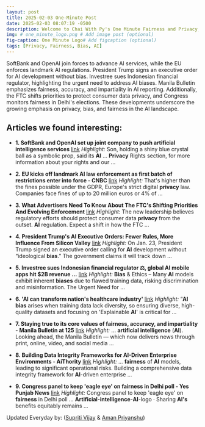 ```yaml
---
layout: post
title: 2025-02-03 One-Minute Post
date: 2025-02-03 08:07:19 -0500
description: Welcome to Chai With Py's One Minute Fairness and Privacy, which aims to provide you the current happenings in the world of Fairness, Privacy, and AI.
img: # one_minute_logo.png # Add image post (optional)
fig-caption: One Minute Logo# Add figcaption (optional)
tags: [Privacy, Fairness, Bias, AI]
---
```


SoftBank and OpenAI join forces to advance AI services, while the EU enforces landmark AI regulations. President Trump signs an executive order for AI development without bias. Investree sues Indonesian financial regulator, highlighting the urgent need to address AI biases. Manila Bulletin emphasizes fairness, accuracy, and impartiality in AI reporting. Additionally, the FTC shifts priorities to protect consumer data privacy, and Congress monitors fairness in Delhi's elections. These developments underscore the growing emphasis on privacy, bias, and fairness in the AI landscape.

## Articles we found interesting:

- **1. SoftBank and OpenAI set up joint company to push <b>artificial intelligence</b> services** [link](https://abcnews.go.com/Business/wireStory/softbank-openai-set-joint-company-push-artificial-intelligence-118389651)
_Highlight:_ Son, holding a shiny blue crystal ball as a symbolic prop, said its <b>AI</b> ... <b>Privacy</b> Rights section, for more information about your rights and our&nbsp;...

- **2. EU kicks off landmark <b>AI</b> law enforcement as first batch of restrictions enter into force - CNBC** [link](https://www.cnbc.com/2025/02/03/eu-kicks-off-landmark-ai-act-enforcement-as-first-restrictions-apply.html)
_Highlight:_ That&#39;s higher than the fines possible under the GDPR, Europe&#39;s strict digital <b>privacy</b> law. Companies face fines of up to 20 million euros or 4% of&nbsp;...

- **3. What Advertisers Need To Know About The FTC&#39;s Shifting Priorities And Evolving Enforcement** [link](https://www.adexchanger.com/data-driven-thinking/what-advertisers-need-to-know-about-the-ftcs-shifting-priorities-and-evolving-enforcement/)
_Highlight:_ The new leadership believes regulatory efforts should protect consumer data <b>privacy</b> from the outset. <b>AI</b> regulation. Expect a shift in how the FTC&nbsp;...

- **4. President Trump&#39;s <b>AI</b> Executive Orders: Fewer Rules, More Influence From Silicon Valley** [link](https://www.ccn.com/news/technology/president-trumps-ai-executive-order-fewer-rules-more-influence-silicon-valley/)
_Highlight:_ On Jan. 23, President Trump signed an executive order calling for <b>AI</b> development without “ideological <b>bias</b>.” The government claims it will track down&nbsp;...

- **5. Investree sues Indonesian financial regulator ⚖️, global <b>AI</b> mobile apps hit $2B revenue ...** [link](https://dailysocial.id/p/investree-sues-indonesian-financial)
_Highlight:_ <b>Bias</b> &amp; Ethics – Many <b>AI</b> models exhibit inherent <b>biases</b> due to flawed training data, risking discrimination and misinformation. The Urgent Need for&nbsp;...

- **6. &#39;<b>AI</b> can transform nation&#39;s healthcare industry&#39;** [link](https://thesun.my/malaysia-news/ai-can-transform-nation-s-healthcare-industry-HE13607451)
_Highlight:_ “<b>AI bias</b> arises when training data lack diversity, so ensuring diverse, high-quality datasets and focusing on &#39;Explainable <b>AI</b>&#39; is critical for&nbsp;...

- **7. Staying true to its core values of fairness, accuracy, and impartiality - Manila Bulletin at 125** [link](https://mb.com.ph/2025/2/1/manila-bulletin-at-125-staying-true-to-its-core-values-of-fairness-accuracy-and-impartiality)
_Highlight:_ ... <b>artificial intelligence</b> (<b>AI</b>). Looking ahead, the Manila Bulletin — which now delivers news through print, online, video, and social media&nbsp;...

- **8. Building Data Integrity Frameworks for <b>AI</b>-Driven Enterprise Environments - AiThority** [link](https://aithority.com/machine-learning/building-data-integrity-frameworks-for-ai-driven-enterprise-environments/)
_Highlight:_ ... <b>fairness</b> of <b>AI</b> models, leading to significant operational risks. Building a comprehensive data integrity framework for <b>AI</b>-driven enterprise&nbsp;...

- **9. Congress panel to keep &#39;eagle eye&#39; on <b>fairness</b> in Delhi poll - Yes Punjab News** [link](https://yespunjab.com/congress-panel-to-keep-eagle-eye-on-fairness-in-delhi-poll/)
_Highlight:_ Congress panel to keep &#39;eagle eye&#39; on <b>fairness</b> in Delhi poll ... <b>Artificial-intelligence</b>-<b>AI</b>-logo &middot; Sharing <b>AI&#39;s</b> benefits equitably remains&nbsp;...


Updated Everyday by: (<a href="https://supritivijay.github.io/">Supriti Vijay</a> & <a href="https://amanpriyanshu.github.io/">Aman Priyanshu</a>)
